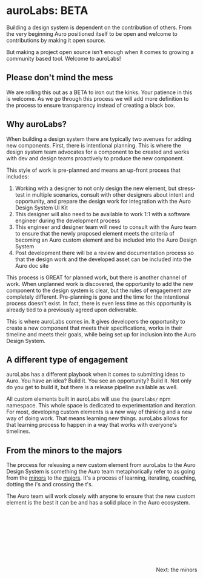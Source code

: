<style>
  .lightText {
    color: var(--auro-color-text-secondary-on-light);
    margin-bottom: 2rem;
  }

  .pre {
    color: var(--auro-color-brand-flamingo-500);
    font-size: 0.8rem;
    font-family: monaco;
    padding-top: .5rem;
    margin-bottom: 0;
  }

  .trigger {
    font-size: 1.2rem;
  }
</style>

# auroLabs: BETA

Building a design system is dependent on the contribution of others. From the very beginning Auro positioned itself to be open and welcome to contributions by making it open source.

But making a project open source isn't enough when it comes to growing a community based tool. Welcome to auroLabs!

## Please don't mind the mess

We are rolling this out as a BETA to iron out the kinks. Your patience in this is welcome. As we go through this process we will add more definition to the process to ensure transparency instead of creating a black box.

## Why auroLabs?

When building a design system there are typically two avenues for adding new components. First, there is intentional planning. This is where the design system team advocates for a component to be created and works with dev and design teams proactively to produce the new component.

This style of work is pre-planned and means an up-front process that includes:

1. Working with a designer to not only design the new element, but stress-test in multiple scenarios, consult with other designers about intent and opportunity, and prepare the design work for integration with the Auro Design System UI Kit
1. This designer will also need to be available to work 1:1 with a software engineer during the development process
1. This engineer and designer team will need to consult with the Auro team to ensure that the newly proposed element meets the criteria of becoming an Auro custom element and be included into the Auro Design System
1. Post development there will be a review and documentation process so that the design work and the developed asset can be included into the Auro doc site

This process is GREAT for planned work, but there is another channel of work. When unplanned work is discovered, the opportunity to add the new component to the design system is clear, but the rules of engagement are completely different. Pre-planning is gone and the time for the intentional process doesn't exist. In fact, there is even less time as this opportunity is already tied to a previously agreed upon deliverable.

This is where auroLabs comes in. It gives developers the opportunity to create a new component that meets their specifications, works in their timeline and meets their goals, while being set up for inclusion into the Auro Design System.

## A different type of engagement

auroLabs has a different playbook when it comes to submitting ideas to Auro. You have an idea? Build it. You see an opportunity? Build it. Not only do you get to build it, but there is a release pipeline available as well.

All custom elements built in auroLabs will use the `@aurolabs/` npm namespace. This whole space is dedicated to experimentation and iteration. For most, developing custom elements is a new way of thinking and a new way of doing work. That means learning new things. auroLabs allows for that learning process to happen in a way that works with everyone's timelines.

## From the minors to the majors

The process for releasing a new custom element from auroLabs to the Auro Design System is something the Auro team metaphorically refer to as going from the [minors](https://auro.alaskaair.com/aurolabs/minors) to the [majors](https://auro.alaskaair.com/aurolabs/majors). It's a process of learning, iterating, coaching, dotting the i's and crossing the t's.

The Auro team will work closely with anyone to ensure that the new custom element is the best it can be and has a solid place in the Auro ecosystem.

<div style="display: flex; justify-content: flex-end; margin-top: 10rem">
  <auro-hyperlink href="https://auro.alaskaair.com/aurolabs/minors" nav>
    Next: the minors
    <auro-icon category="interface" name="arrow-right" customColor></auro-icon>
  </auro-hyperlink>
</div>
